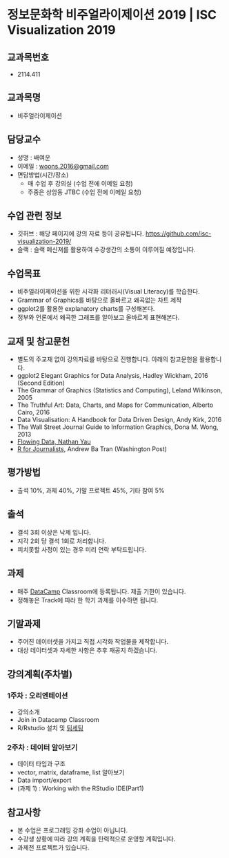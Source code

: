 정보문화학 비주얼라이제이션 2019 | ISC Visualization 2019
===


교과목번호
---
- 2114.411

교과목명
---
  - 비주얼라이제이션

담당교수
---
 - 성명 : 배여운
 - 이메일 : woons.2016@gmail.com
 - 면담방법(시간/장소)
   * 매 수업 후 강의실 (수업 전에 이메일 요청)
   * 주중은 상암동 JTBC (수업 전에 이메일 요청)

수업 관련 정보
---
 - 깃허브 : 해당 페이지에 강의 자료 등이 공유됩니다.
 https://github.com/isc-visualization-2019/
 - 슬랙 : 슬랙 메신져를 활용하여 수강생간의 소통이 이루어질 예정입니다.

수업목표
---
 - 비주얼라이제이션을 위한 시각화 리터러시(Visual Literacy)를 학습한다. 
 -  Grammar of Graphics를 바탕으로 올바르고 왜곡없는 차트 제작
 -  ggplot2를 활용한 explanatory charts를 구성해본다.
 -  정부와 언론에서 왜곡한 그래프를 알아보고 올바르게 표현해본다. 

교재 및 참고문헌
---
 - 별도의 주교재 없이 강의자료를 바탕으로 진행합니다. 아래의 참고문헌을 활용합니다.
 - ggplot2 Elegant Graphics for Data Analysis, Hadley Wickham, 2016 (Second Edition)
 - The Grammar of Graphics (Statistics and Computing), Leland Wilkinson, 2005
 - The Truthful Art: Data, Charts, and Maps for Communication, Alberto Cairo, 2016
 - Data Visualisation: A Handbook for Data Driven Design, Andy Kirk, 2016
 - The Wall Street Journal Guide to Information Graphics, Dona M. Wong, 2013
 - [Flowing Data, Nathan Yau](https://flowingdata.com/)
 - [R for Journalists](https://learn.r-journalism.com/en/), Andrew Ba Tran (Washington Post)

평가방법
---
 - 출석 10%, 과제 40%, 기말 프로젝트 45%, 기타 참여 5%

출석
---
 - 결석 3회 이상은 낙제 입니다.
 - 지각 2회 당 결석 1회로 처리합니다.
 - 피치못할 사정이 있는 경우 미리 연락 부탁드립니다.

과제
---
 - 매주 [DataCamp](https://www.datacamp.com) Classroom에 등록됩니다. 제출 기한이 있습니다. 
 - 정해놓은 Track에 따라 한 학기 과제를 이수하면 됩니다. 

기말과제
---
 - 주어진 데이터셋을 가지고 직접 시각화 작업물을 제작합니다.
 - 대상 데이터셋과 자세한 사항은 추후 재공지 하겠습니다.

강의계획(주차별)
---

### 1주차 : 오리엔테이션
  - 강의소개
  - Join in Datacamp Classroom
  - R/Rstudio 설치 및 [팀세팅](https://docs.google.com/spreadsheets/d/e/2PACX-1vSpvm-G78bO3WfSpnoHH2y-FerPB1X7v736PD9xviPvl_CuLUrSSkfXghB-068MrsAx7M59yZW29Yqo/pubhtml?gid=23874303&single=true)
  
### 2주차 : 데이터 알아보기 
  - 데이터 타입과 구조
  - vector, matrix, dataframe, list 알아보기
  - Data import/export
  - (과제 1) : Working with the RStudio IDE(Part1)


참고사항
---
 - 본 수업은 프로그래밍 강좌 수업이 아닙니다.
 - 수강생 상황에 따라 강의 계획을 탄력적으로 운영할 계획입니다.
 - 과제전 프로젝트가 있습니다. 

